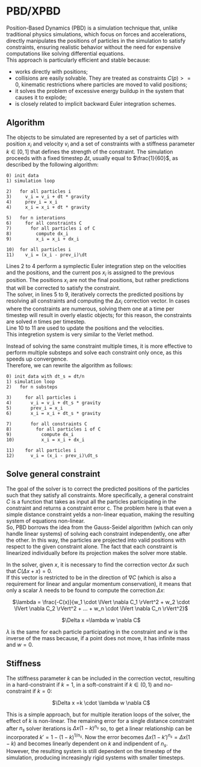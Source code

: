 # PBD/XPBD
Position-Based Dynamics (PBD) is a simulation technique that, unlike traditional physics simulations, which focus on forces and accelerations, directly manipulates the positions of particles in the simulation to satisfy constraints, ensuring realistic behavior without the need for expensive computations like solving differential equations.  
This approach is particularly efficient and stable because:
- works directly with positions;
- collisions are easily solvable. They are treated as constraints $C(p)>=0$, kinematic restrictions where particles are moved to valid positions;
- it solves the problem of excessive energy buildup in the system that causes it to explode;
- is closely related to implicit backward Euler integration schemes.

## Algorithm
The objects to be simulated are represented by a set of particles with position $x_i$ and velocity $v_i$ and a set of constraints with a stiffness parameter $k \in [0, 1]$ that defines the strength of the constraint. The simulation proceeds with a fixed timestep $\Delta t$, usually equal to $\frac{1}{60}$, as described by the following algorithm:
```
0) init data
1) simulation loop

2)   for all particles i
3)     v_i = v_i + dt * gravity
4)     prev_i = x_i
4)     x_i = x_i + dt * gravity

5)   for n interations
6)     for all constraints C
7)       for all particles i of C
8)         compute dx_i
9)         x_i = x_i + dx_i

10)  for all particles i
11)    v_i = (x_i - prev_i)\dt
```
Lines 2 to 4 perform a symplectic Euler integration step on the velocities and the positions, and the current pos $x_i$ is assigned to the previous position. The positions $x_i$ are not the final positions, but rather predictions that will be corrected to satisfy the constraint.  
The solver, in lines 5 to 9, iteratively corrects the predicted positions by resolving all constraints and computing the $\Delta x_i$ correction vector. In cases where the constraints are numerous, solving them one at a time per timestep will result in overly elastic objects; for this reason, the constraints are solved *n* times per timestep.  
Line 10 to 11 are used to update the positions and the velocities.  
This integretion system is very similar to the Verlet method.  

Instead of solving the same constraint multiple times, it is more effective to perform multiple substeps and solve each constraint only once, as this speeds up convergence.  
Therefore, we can rewrite the algorithm as follows:
```
0) init data with dt_s = dt/n
1) simulation loop
2)   for n substeps

3)     for all particles i
4)       v_i = v_i + dt_s * gravity
5)       prev_i = x_i
6)       x_i = x_i + dt_s * gravity

7)       for all constraints C
8)         for all particles i of C
9)           compute dx_i
10)          x_i = x_i + dx_i

11)    for all particles i
12)      v_i = (x_i - prev_i)\dt_s
```

## Solve general constraint
The goal of the solver is to correct the predicted positions of the particles such that they satisfy all constraints. More specifically, a general constraint *C* is a function that takes as input all the particles participating in the constraint and returns a constraint error c. The problem here is that even a simple distance constraint yelds a non-linear equation, making the resulting system of equations non-linear.  
So, PBD borrows the idea from the Gauss-Seidel algorithm (which can only handle linear systems) of solving each constraint independently, one after the other. In this way, the particles are projected into valid positions with respect to the given constraint alone. The fact that each constraint is linearized individually before its projection makes the solver more stable.  

In the solver, given *x*, it is necessary to find the correction vector $\Delta x$ such that $C(\Delta x + x) = 0$.  
If this vector is restricted to be in the direction of $\nabla C$ (which is also a requirement for linear and angular momentum conservation), it means that only a scalar $\lambda$ needs to be found to compute the correction $\Delta x$: 
<p align="center">
$\lambda = \frac{-C(x)}{w_1 \cdot \lVert \nabla C_1 \rVert^2 + w_2 \cdot \lVert \nabla C_2 \rVert^2 + ... + w_n \cdot \lVert \nabla C_n \rVert^2}$<p\>
<p align="center">
$\Delta x =\lambda w \nabla C$  
</p>  

$\lambda$ is the same for each particle participating in the constraint and $w$ is the inverse of the mass because, if a point does not move, it has infinite mass and $w=0$.

## Stiffness
The stiffness parameter $k$ can be included in the correction vectot, resulting in a hard-constraint if $k=1$, in a soft-constraint if $k \in (0, 1)$ and no-constraint if $k=0$:
<p align="center">
$\Delta x =k \cdot \lambda w \nabla C$  
</p>  

This is a simple approach, but for multiple iteration loops of the solver, the effect of $k$ is non-linear. The remaining error for a single distance constraint after $n_s$ solver iterations is $\Delta x(1-k)^{n_s}$ so, to get a linear relationship can be incorporated $k'=1-(1-k)^{1/n_s}$. Now the error becomes $\Delta x(1-k')^{n_s}=\Delta x(1-k)$ and becomes linearly dependent on $k$ and indipendent of $n_s$.  
However, the resulting system is still dependent on the timestep of the simulation, producing increasingly rigid systems with smaller timesteps.








<!--\begin{algorithm}
\caption{Calcolo del fattoriale}
\begin{algorithmic}[1]
\REQUIRE $n \geq 0$
\ENSURE $n!$
\IF{$n = 0$}
    \RETURN $1$
\ELSE
    \RETURN $n \times$ \textbf{factorial}($n-1$)
\ENDIF
\end{algorithmic}
\end{algorithm}
<span style="color:red">Testo in rosso</span>

$$ F = m \cdot a $$

La velocità è definita come **$v = \frac{\Delta x}{\Delta t}$**.

(1) for each frame  
(2)     for all particles *i*  
(3)         $v_t$ $\leftarrow$
    

-->
